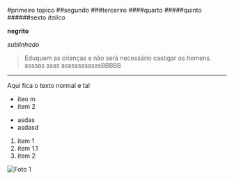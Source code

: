 #primeiro topico
##segundo
###terceriro
####quarto
#####quinto
######sexto
*italico*

**negrito**

_sublinhado_

>Eduquem as crianças e não será necessário castigar os homens.
assaas
asas
asasasasasasBBBBB

- - -
Aqui fica o texto normal e tal

+ iteo m
+ item 2

- asdas
- asdasd

1. item 1
1. item 1.1
2. item 2

![Foto 1](http://www.scielo.br/img/revistas/pab/v47n6/a03tab03.jpg "Foto 1")